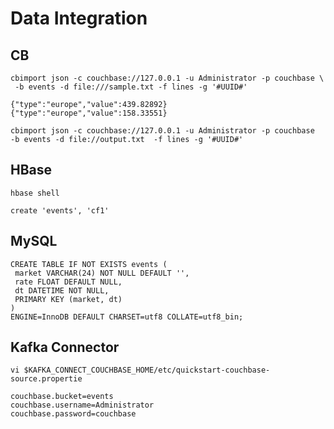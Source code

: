 # Data Integration

## CB
```
cbimport json -c couchbase://127.0.0.1 -u Administrator -p couchbase \
 -b events -d file:///sample.txt -f lines -g '#UUID#'
```

```
{"type":"europe","value":439.82892}
{"type":"europe","value":158.33551}
```

```
cbimport json -c couchbase://127.0.0.1 -u Administrator -p couchbase  -b events -d file://output.txt  -f lines -g '#UUID#'
```
## HBase

```
hbase shell
```

```
create 'events', 'cf1'
```

## MySQL

```
CREATE TABLE IF NOT EXISTS events (
 market VARCHAR(24) NOT NULL DEFAULT '',
 rate FLOAT DEFAULT NULL,
 dt DATETIME NOT NULL,
 PRIMARY KEY (market, dt)
)
ENGINE=InnoDB DEFAULT CHARSET=utf8 COLLATE=utf8_bin;
```

## Kafka Connector


```
vi $KAFKA_CONNECT_COUCHBASE_HOME/etc/quickstart-couchbase-source.propertie
```
```
couchbase.bucket=events
couchbase.username=Administrator
couchbase.password=couchbase
```

